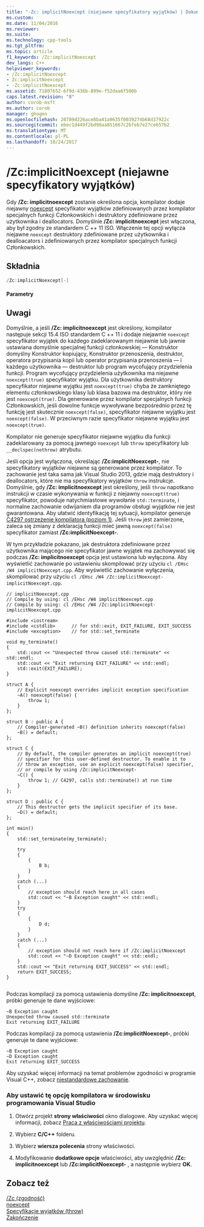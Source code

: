```yaml
---
title: "-Zc: implicitNoexcept (niejawne specyfikatory wyjątków) | Dokumentacja firmy Microsoft"
ms.custom: 
ms.date: 11/04/2016
ms.reviewer: 
ms.suite: 
ms.technology: cpp-tools
ms.tgt_pltfrm: 
ms.topic: article
f1_keywords: /Zc:implicitNoexcept
dev_langs: C++
helpviewer_keywords:
- /Zc:implicitNoexcept
- Zc:implicitNoexcept
- -Zc:implicitNoexcept
ms.assetid: 71807652-6f9d-436b-899e-f52daa6f500b
caps.latest.revision: "8"
author: corob-msft
ms.author: corob
manager: ghogen
ms.openlocfilehash: 20789d226ace8ba41a9635f0039274b68d37922c
ms.sourcegitcommit: ebec1d449f2bd98aa851667c2bfeb7e27ce657b2
ms.translationtype: MT
ms.contentlocale: pl-PL
ms.lasthandoff: 10/24/2017
---
```

# <a name="zcimplicitnoexcept-implicit-exception-specifiers"></a>/Zc:implicitNoexcept (niejawne specyfikatory wyjątków)
Gdy **/Zc: implicitnoexcept** zostanie określona opcja, kompilator dodaje niejawny [noexcept](../../cpp/noexcept-cpp.md) specyfikator wyjątków zdefiniowanych przez kompilator specjalnych funkcji Członkowskich i destruktory zdefiniowane przez użytkownika i deallocators. Domyślnie **/Zc: implicitnoexcept** jest włączona, aby był zgodny ze standardem C ++ 11 ISO. Włączenie tej opcji wyłącza niejawne `noexcept` destruktory zdefiniowane przez użytkownika i dealloacators i zdefiniowanych przez kompilator specjalnych funkcji Członkowskich.  
  
## <a name="syntax"></a>Składnia  
  
```cpp  
/Zc:implicitNoexcept[-]  
```  
  
#### <a name="parameters"></a>Parametry  
  
## <a name="remarks"></a>Uwagi  
 Domyślnie, a jeśli **/Zc: implicitnoexcept** jest określony, kompilator następuje sekcji 15.4 ISO standardem C ++ 11 i dodaje niejawnie `noexcept` specyfikator wyjątek do każdego zadeklarowanym niejawnie lub jawnie ustawiana domyślnie specjalnej funkcji członkowskiej — Konstruktor domyślny Konstruktor kopiujący, Konstruktor przenoszenia, destruktor, operatora przypisania kopii lub operator przypisania przenoszenia — i każdego użytkownika — destruktor lub program wycofujący przydzielenia funkcji. Program wycofujący przydzielenia użytkownika ma niejawne `noexcept(true)` specyfikator wyjątku. Dla użytkownika destruktory specyfikator niejawne wyjątku jest `noexcept(true)` chyba że zamkniętego elementu członkowskiego klasy lub klasa bazowa ma destruktor, który nie jest `noexcept(true)`. Dla generowane przez kompilator specjalnych funkcji Członkowskich, jeśli dowolne funkcje wywoływane bezpośrednio przez tę funkcję jest skutecznie `noexcept(false)`, specyfikator niejawne wyjątku jest `noexcept(false)`. W przeciwnym razie specyfikator niejawne wyjątku jest `noexcept(true)`.  
  
 Kompilator nie generuje specyfikator niejawne wyjątku dla funkcji zadeklarowany za pomocą jawnego `noexcept` lub `throw` specyfikatory lub `__declspec(nothrow)` atrybutu.  
  
 Jeśli opcja jest wyłączona, określając **/Zc:implicitNoexcept-**, nie specyfikatory wyjątków niejawne są generowane przez kompilator. To zachowanie jest taka sama jak Visual Studio 2013, gdzie mają destruktory i deallocators, które nie ma specyfikatory wyjątków `throw` instrukcje. Domyślnie, gdy **/Zc: implicitnoexcept** jest określony, jeśli `throw` napotkano instrukcji w czasie wykonywania w funkcji z niejawny `noexcept(true)` specyfikator, powoduje natychmiastowe wywołanie `std::terminate`, i normalne zachowanie odwijaniem dla programów obsługi wyjątków nie jest gwarantowana. Aby ułatwić identyfikację tej sytuacji, kompilator generuje [C4297 ostrzeżenie kompilatora (poziom 1)](../../error-messages/compiler-warnings/compiler-warning-level-1-c4297.md). Jeśli `throw` jest zamierzone, zaleca się zmiany z deklaracją funkcji mieć jawną `noexcept(false)` specyfikator zamiast **/Zc:implicitNoexcept-**.  
  
 W tym przykładzie pokazano, jak destruktora zdefiniowane przez użytkownika mającego nie specyfikator jawne wyjątek ma zachowywać się podczas **/Zc: implicitnoexcept** opcja jest ustawiona lub wyłączona. Aby wyświetlić zachowanie po ustawieniu skompilować przy użyciu `cl /EHsc /W4 implicitNoexcept.cpp`. Aby wyświetlić zachowanie wyłączenia, skompilować przy użyciu `cl /EHsc /W4 /Zc:implicitNoexcept- implicitNoexcept.cpp`.  
  
```  
// implicitNoexcept.cpp  
// Compile by using: cl /EHsc /W4 implicitNoexcept.cpp  
// Compile by using: cl /EHsc /W4 /Zc:implicitNoexcept- implicitNoexcept.cpp  
  
#include <iostream>  
#include <cstdlib>      // for std::exit, EXIT_FAILURE, EXIT_SUCCESS  
#include <exception>    // for std::set_terminate  
  
void my_terminate()  
{  
    std::cout << "Unexpected throw caused std::terminate" << std::endl;  
    std::cout << "Exit returning EXIT_FAILURE" << std::endl;  
    std::exit(EXIT_FAILURE);  
}  
  
struct A {  
    // Explicit noexcept overrides implicit exception specification  
    ~A() noexcept(false) {  
        throw 1;  
    }  
};  
  
struct B : public A {  
    // Compiler-generated ~B() definition inherits noexcept(false)  
    ~B() = default;  
};  
  
struct C {  
    // By default, the compiler generates an implicit noexcept(true)  
    // specifier for this user-defined destructor. To enable it to  
    // throw an exception, use an explicit noexcept(false) specifier,  
    // or compile by using /Zc:implicitNoexcept-  
    ~C() {    
        throw 1; // C4297, calls std::terminate() at run time  
    }  
};  
  
struct D : public C {  
    // This destructor gets the implicit specifier of its base.  
    ~D() = default;  
};  
  
int main()  
{  
    std::set_terminate(my_terminate);  
  
    try  
    {  
        {  
            B b;   
        }  
    }  
    catch (...)  
    {  
        // exception should reach here in all cases  
        std::cout << "~B Exception caught" << std::endl;  
    }  
    try  
    {  
        {  
            D d;  
        }  
    }  
    catch (...)  
    {  
        // exception should not reach here if /Zc:implicitNoexcept  
        std::cout << "~D Exception caught" << std::endl;  
    }  
    std::cout << "Exit returning EXIT_SUCCESS" << std::endl;  
    return EXIT_SUCCESS;  
}  
  
```  
  
 Podczas kompilacji za pomocą ustawienia domyślne **/Zc: implicitnoexcept**, próbki generuje te dane wyjściowe:  
  
```Output  
~B Exception caught  
Unexpected throw caused std::terminate  
Exit returning EXIT_FAILURE  
```  
  
 Podczas kompilacji za pomocą ustawienia **/Zc:implicitNoexcept-**, próbki generuje te dane wyjściowe:  
  
```Output  
~B Exception caught  
~D Exception caught  
Exit returning EXIT_SUCCESS  
```  
  
 Aby uzyskać więcej informacji na temat problemów zgodności w programie Visual C++, zobacz [niestandardowe zachowanie](../../cpp/nonstandard-behavior.md).  
  
### <a name="to-set-this-compiler-option-in-the-visual-studio-development-environment"></a>Aby ustawić tę opcję kompilatora w środowisku programowania Visual Studio  
  
1.  Otwórz projekt **strony właściwości** okno dialogowe. Aby uzyskać więcej informacji, zobacz [Praca z właściwościami projektu](../../ide/working-with-project-properties.md).  
  
2.  Wybierz **C/C++** folderu.  
  
3.  Wybierz **wiersza polecenia** strony właściwości.  
  
4.  Modyfikowanie **dodatkowe opcje** właściwości, aby uwzględnić **/Zc: implicitnoexcept** lub **/Zc:implicitNoexcept-** , a następnie wybierz **OK**.  
  
## <a name="see-also"></a>Zobacz też  
 [/Zc (zgodność)](../../build/reference/zc-conformance.md)   
 [noexcept](../../cpp/noexcept-cpp.md)   
 [Specyfikacje wyjątków (throw)](../../cpp/exception-specifications-throw-cpp.md)   
 [Zakończenie](../../standard-library/exception-functions.md#terminate)